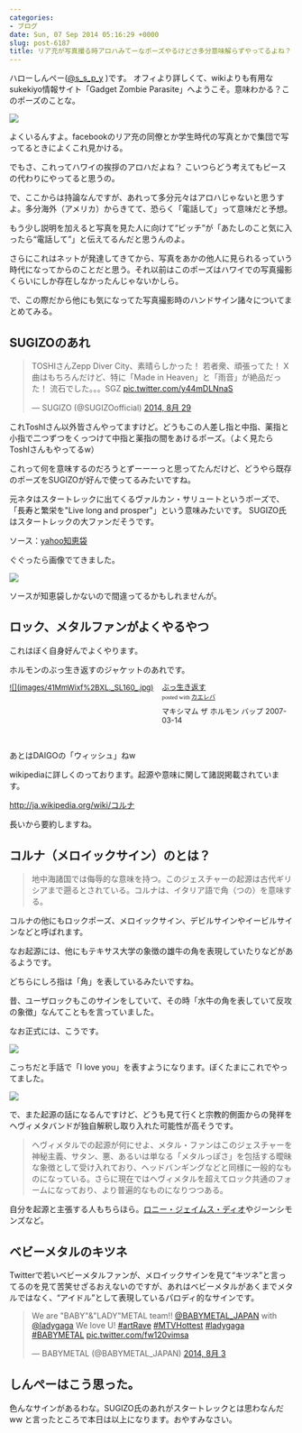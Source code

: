 ```yaml
---
categories:
- ブログ
date: Sun, 07 Sep 2014 05:16:29 +0000
slug: post-6187
title: リア充が写真撮る時アロハみてーなポーズやるけどさ多分意味解らずやってるよね？
---
```


ハローしんぺー(<a href="https://twitter.com/s_s_p_y" target="_blank">@s_s_p_y</a> )です。
オフィより詳しくて、wikiよりも有用なsukekiyo情報サイト「Gadget Zombie Parasite」へようこそ。<!--more--><!--more-->意味わかる？このポーズのことな。

![](images/aroha.png)

よくいるんすよ。facebookのリア充の同僚とか学生時代の写真とかで集団で写ってるときによくこれ見かける。

でもさ、これってハワイの挨拶のアロハだよね？
こいつらどう考えてもピースの代わりにやってると思うの。

で、ここからは持論なんですが、あれって多分元々はアロハじゃないと思うすよ。多分海外（アメリカ）からきてて、恐らく「電話して」って意味だと予想。

もう少し説明を加えると写真を見た人に向けて“ビッチ”が「あたしのこと気に入ったら“電話して”」と伝えてるんだと思うんのよ。

さらにこれはネットが発達してきてから、写真をあかの他人に見られるっていう時代になってからのことだと思う。それ以前はこのポーズはハワイでの写真撮影くらいにしか存在しなかったんじゃないかしら。

で、この際だから他にも気になってた写真撮影時のハンドサイン諸々についてまとめてみる。

<h2>SUGIZOのあれ</h2>

<blockquote class="twitter-tweet" lang="ja"><p>TOSHIさんZepp Diver City、素晴らしかった！ 若者衆、頑張ってた！ X曲はもちろんだけど、特に「Made in Heaven」と「雨音」が絶品だった！ 流石でした。。。SGZ <a href="http://t.co/y44mDLNnaS">pic.twitter.com/y44mDLNnaS</a></p>&mdash; SUGIZO (@SUGIZOofficial) <a href="https://twitter.com/SUGIZOofficial/status/505338011060420609">2014, 8月 29</a></blockquote>
<script async src="//platform.twitter.com/widgets.js" charset="utf-8"></script>

これToshIさん以外皆さんやってますけど。どうもこの人差し指と中指、薬指と小指で二つずつをくっつけて中指と薬指の間をあけるポーズ。（よく見たらToshIさんもやってるw）

これって何を意味するのだろうとずーーーっと思ってたんだけど、どうやら既存のポーズをSUGIZOが好んで使ってるみたいですね。

元ネタはスタートレックに出てくるヴァルカン・サリュートというポーズで、「長寿と繁栄を"Live long and prosper"」という意味みたいです。
SUGIZO氏はスタートレックの大ファンだそうです。

ソース：<a href="http://detail.chiebukuro.yahoo.co.jp/qa/question_detail/q1126711671">yahoo知恵袋</a>

ぐぐったら画像でてきました。

![](images/54bedec5ef1f208eafe0c6594a7dd2a1.png)

ソースが知恵袋しかないので間違ってるかもしれませんが。


<h2>ロック、メタルファンがよくやるやつ</h2>

これはぼく自身好んでよくやります。

ホルモンのぶっ生き返すのジャケットのあれです。
<div class="kaerebalink-box" style="text-align:left;padding-bottom:20px;font-size:small;/zoom: 1;overflow: hidden;"><div class="kaerebalink-image" style="float:left;margin:0 15px 10px 0;"><a href="http://www.amazon.co.jp/exec/obidos/ASIN/B000MTFEVO/warawareotoko-22/ref=nosim/" rel="nofollow" target="_blank">![](images/41MmWixf%2BXL._SL160_.jpg)</a></div><div class="kaerebalink-info" style="line-height:120%;/zoom: 1;overflow: hidden;"><div class="kaerebalink-name" style="margin-bottom:10px;line-height:120%"><a href="http://www.amazon.co.jp/exec/obidos/ASIN/B000MTFEVO/warawareotoko-22/ref=nosim/" rel="nofollow" target="_blank">ぶっ生き返す</a><div class="kaerebalink-powered-date" style="font-size:8pt;margin-top:5px;font-family:verdana;line-height:120%">posted with <a href="http://kaereba.com" rel="nofollow" target="_blank">カエレバ</a></div></div><div class="kaerebalink-detail" style="margin-bottom:5px;">マキシマム ザ ホルモン バップ 2007-03-14    </div><div class="kaerebalink-link1" style="margin-top:10px;"></div></div><div class="booklink-footer" style="clear: left"></div></div>

あとはDAIGOの「ウィッシュ」ねw

wikipediaに詳しくのっております。起源や意味に関して諸説掲載されています。

<a href="http://ja.wikipedia.org/wiki/コルナ">http://ja.wikipedia.org/wiki/コルナ</a>

長いから要約しますね。

<h2>コルナ（メロイックサイン）のとは？</h2>

<blockquote>
地中海諸国では侮辱的な意味を持つ。このジェスチャーの起源は古代ギリシアまで遡るとされている。コルナは、イタリア語で角（つの）を意味する。
</blockquote>

コルナの他にもロックポーズ、メロイックサイン、デビルサインやイービルサインなどと呼ばれます。

なお起源には、他にもテキサス大学の象徴の雄牛の角を表現していたりなどがあるようです。

どちらにしろ指は「角」を表しているみたいですね。

昔、ユーザロックもこのサインをしていて、その時「水牛の角を表していて反攻の象徴」なんてこともを言っていました。


なお正式には、こうです。

![](images/b7a40e9e8087d5c39d2c7438c260d794.png)

こっちだと手話で「I love you」を表すようになります。ぼくたまにこれでやってました。

![](images/253c470d03f502d6a25c4ae4a279278f.png)

で、また起源の話になるんですけど、どうも見て行くと宗教的側面からの発祥をヘヴィメタバンドが独自解釈し取り入れた可能性が高そうです。

<blockquote>
ヘヴィメタルでの起源が何にせよ、メタル・ファンはこのジェスチャーを神秘主義、サタン、悪、あるいは単なる「メタルっぽさ」を包括する曖昧な象徴として受け入れており、ヘッドバンギングなどと同様に一般的なものになっている。さらに現在ではヘヴィメタルを超えてロック共通のフォームになっており、より普遍的なものになりつつある。
</blockquote>

自分を起源と主張する人もちらほら。<a href="http://www.barks.jp/news/?id=1000008758">ロニー・ジェイムス・ディオ</a>やジーンシモンズなど。

<h2>ベビーメタルのキツネ</h2>

Twitterで若いベビーメタルファンが、メロイックサインを見て“キツネ”と言ってるのを見て苦笑せざるおえないのですが、あれはベビーメタルがあくまでメタルではなく、“アイドル”として表現しているパロディ的なサインです。

<blockquote class="twitter-tweet" lang="ja"><p>We are &quot;BABY&quot;&amp;&quot;LADY&quot;METAL team!! <a href="https://twitter.com/BABYMETAL_JAPAN">@BABYMETAL_JAPAN</a> with <a href="https://twitter.com/ladygaga">@ladygaga</a> We love U! <a href="https://twitter.com/hashtag/artRave?src=hash">#artRave</a> <a href="https://twitter.com/hashtag/MTVHottest?src=hash">#MTVHottest</a> <a href="https://twitter.com/hashtag/ladygaga?src=hash">#ladygaga</a> <a href="https://twitter.com/hashtag/BABYMETAL?src=hash">#BABYMETAL</a> <a href="http://t.co/fw120vimsa">pic.twitter.com/fw120vimsa</a></p>&mdash; BABYMETAL (@BABYMETAL_JAPAN) <a href="https://twitter.com/BABYMETAL_JAPAN/status/495820440963518464">2014, 8月 3</a></blockquote>
<script async src="//platform.twitter.com/widgets.js" charset="utf-8"></script>


<h2>しんぺーはこう思った。</h2>
色んなサインがあるわな。SUGIZO氏のあれがスタートレックとは思わなんだww
と言ったところで本日は以上になります。おやすみなさい。